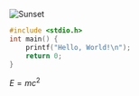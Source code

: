 ![Sunset](./src/Sunset_Nanjing.jpg)

```C
#include <stdio.h>
int main() {
    printf("Hello, World!\n");
    return 0;
}
```
$E=mc^2$